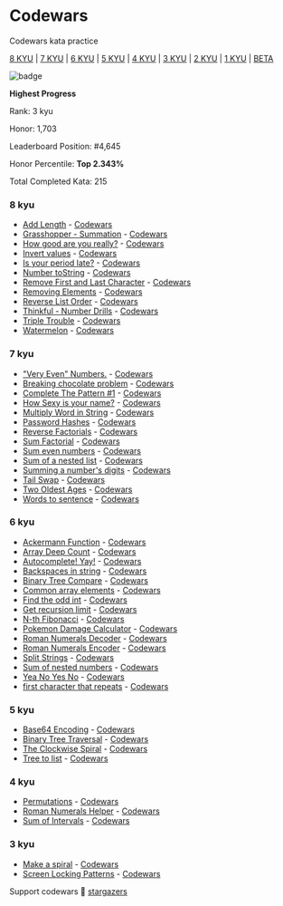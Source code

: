 # Codewars
Codewars kata practice

[8 KYU](#8kyu) | [7 KYU](#7kyu) | [6 KYU](#6kyu) | [5 KYU](#5kyu) | [4 KYU](#4kyu) | [3 KYU](#3kyu) | [2 KYU](#2kyu) | [1 KYU](#1kyu) | [BETA](#beta) 

![badge](https://www.codewars.com/users/cruisediary/badges/large)

**Highest Progress**

Rank: 3 kyu

Honor: 1,703

Leaderboard Position: #4,645

Honor Percentile: **Top 2.343%**

Total Completed Kata: 215

### <a name="8kyu">8 kyu</a>
* [Add Length](8kyu/Add%20Length/Add%20Length.py) - [Codewars](https://www.codewars.com/kata/559d2284b5bb6799e9000047/train/python)
* [Grasshopper - Summation](8kyu/Grasshopper%20-%20Summation/Grasshopper%20-%20Summation.py) - [Codewars](https://www.codewars.com/kata/55d24f55d7dd296eb9000030/train/python)
* [How good are you really?](8kyu/How%20good%20are%20you%20really%3F/How%20good%20are%20you%20really%3F) - [Codewars](https://www.codewars.com/kata/5601409514fc93442500010b/train/python)
* [Invert values](8kyu/Invert%20values/Invert%20values.py) - [Codewars](https://www.codewars.com/kata/5899dc03bc95b1bf1b0000ad/train/python)
* [Is your period late?](8kyu/Is%20your%20period%20late%3F/Is%20your%20period%20late%3F.py) - [Codewars](https://www.codewars.com/kata/578a8a01e9fd1549e50001f1/train/python)
* [Number toString](8kyu/Number%20toString/Number%20toString.py) - [Codewars](https://www.codewars.com/kata/53934feec44762736c00044b/train/python)
* [Remove First and Last Character](8kyu/Remove%20First%20and%20Last%20Character/Remove%20First%20and%20Last%20Character.py) - [Codewars](https://www.codewars.com/kata/56bc28ad5bdaeb48760009b0/train/python)
* [Removing Elements](8kyu/Removing%20Elements/Removing%20Elements.py) - [Codewars](https://www.codewars.com/kata/5769b3802ae6f8e4890009d2/train/python)
* [Reverse List Order](8kyu/Reverse%20List%20Order/Reverse%20List%20Order.py) - [Codewars](https://www.codewars.com/kata/53da6d8d112bd1a0dc00008b/train/python)
* [Thinkful - Number Drills](8kyu/Thinkful%20-%20Number%20Drills/Thinkful%20-%20Number) - [Codewars](https://www.codewars.com/kata/5862f663b4e9d6f12b00003b/train/python)
* [Triple Trouble](8kyu/Triple%20Trouble/Triple%20Trouble.py) - [Codewars](https://www.codewars.com/kata/5704aea738428f4d30000914/train/python)
* [Watermelon](8kyu/Watermelon/Watermelon.py) - [Codewars](https://www.codewars.com/kata/55192f4ecd82ff826900089e/train/python)

### <a name="7kyu">7 kyu</a>
* ["Very Even" Numbers.](7kyu/%22Very%20Even%22%20Numbers./%22Very%20Even%22%20Numbers..py) - [Codewars](https://www.codewars.com/kata/58c9322bedb4235468000019/train/python)
* [Breaking chocolate problem](7kyu/Breaking%20chocolate%20problem/Breaking%20chocolate%20problem) - [Codewars](https://www.codewars.com/kata/534ea96ebb17181947000ada/train/python)
* [Complete The Pattern #1](7kyu/Complete%20The%20Pattern%20%231/Complete%20The%20Pattern%20%231.py) - [Codewars](https://www.codewars.com/kata/5572f7c346eb58ae9c000047/train/python)
* [How Sexy is your name?](7kyu/How%20Sexy%20is%20your%20name%3F/How%20Sexy%20is%20your%20name%3F.py) - [Codewars](https://www.codewars.com/kata/571b2ee08d8c9c0d160014ec/train/python)
* [Multiply Word in String](7kyu/Multiply%20Word%20in%20String/Multiply%20Word%20in%20String.js) - [Codewars](https://www.codewars.com/kata/5ace2d9f307eb29430000092/train/javascript)
* [Password Hashes](7kyu/Password%20Hashes/Password%20Hashes.py) - [Codewars](https://www.codewars.com/kata/54207f9677730acd490000d1/train/python)
* [Reverse Factorials](7kyu/Reverse%20Factorials/Reverse%20Factorials.py) - [Codewars](https://www.codewars.com/kata/58067088c27998b119000451/train/python)
* [Sum Factorial](7kyu/Sum%20Factorial/Sum%20Factorial.py) - [Codewars](https://www.codewars.com/kata/56b0f6243196b9d42d000034/train/python)
* [Sum even numbers](7kyu/Sum%20even%20numbers/Sum%20even%20numbers.js) - [Codewars](https://www.codewars.com/kata/586beb5ba44cfc44ed0006c3/train/javascript)
* [Sum of a nested list](7kyu/Sum%20of%20a%20nested%20list/Sum%20of%20a%20nested%20list.py) - [Codewars](https://www.codewars.com/kata/5a15a4db06d5b6d33c000018/train/python)
* [Summing a number's digits](7kyu/Summing%20a%20number's%20digits/Summing%20a%20number's%20digits.py) - [Codewars](https://www.codewars.com/kata/52f3149496de55aded000410)
* [Tail Swap](7kyu/Tail%20Swap/Tail%20Swap.py) - [Codewars](https://www.codewars.com/kata/5868812b15f0057e05000001/train/python)
* [Two Oldest Ages](7kyu/Two%20Oldest%20Ages/Two%20Oldest%20Ages.py) - [Codewars](https://www.codewars.com/kata/511f11d355fe575d2c000001/train/python)
* [Words to sentence](7kyu/Words%20to%20sentence/Words%20to%20sentence.py) - [Codewars](https://www.codewars.com/kata/57a06005cf1fa5fbd5000216/train/python)

### <a name="6kyu">6 kyu</a>
* [Ackermann Function](6kyu/Ackermann%20Function/Ackermann%20Function.py) - [Codewars](https://www.codewars.com/kata/53ad69892a27079b34000bd9/train/python)
* [Array Deep Count](6kyu/Array%20Deep%20Count/Array%20Deep%20Count.py) - [Codewars](https://www.codewars.com/kata/596f72bbe7cd7296d1000029/train/python)
* [Autocomplete! Yay!](6kyu/Autocomplete!%20Yay!/Autocomplete!%20Yay!.py) - [Codewars](https://www.codewars.com/kata/5389864ec72ce03383000484/train/python)
* [Backspaces in string](6kyu/Backspaces%20in%20string/Backspaces%20in%20string.py) - [Codewars](https://www.codewars.com/kata/5727bb0fe81185ae62000ae3/train/python)
* [Binary Tree Compare](6kyu/Binary%20Tree%20Compare/Binary%20Tree%20Compare.py) - [Codewars](https://www.codewars.com/kata/55847fcd3e7dadc9f800005f/train/python)
* [Common array elements](6kyu/Common%20array%20elements/Common%20array%20elements.py) - [Codewars](https://www.codewars.com/kata/5a6225e5d8e145b540000127/train/python)
* [Find the odd int](6kyu/Find%20the%20odd%20int/Find%20the%20odd%20int.py) - [Codewars](https://www.codewars.com/kata/54da5a58ea159efa38000836/train/python)
* [Get recursion limit](6kyu/Get%20recursion%20limit/Get%20recursion%20limit.py) - [Codewars](https://www.codewars.com/kata/5a1e1b69697598459d000057/train/python)
* [N-th Fibonacci](6kyu/N-thFibonacci/N-thFibonacci.py) - [Codewars](https://www.codewars.com/kata/522551eee9abb932420004a0/train/python)
* [Pokemon Damage Calculator](6kyu/Pokemon%20Damage%20Calculator/Pokemon%20Damage%20Calculator.py) - [Codewars](https://www.codewars.com/kata/536e9a7973130a06eb000e9f/train/python)
* [Roman Numerals Decoder](6kyu/Roman%20Numerals%20Decoder/Roman%20Numerals%20Decoder.swift) - [Codewars](https://www.codewars.com/kata/51b6249c4612257ac0000005/train/swift)
* [Roman Numerals Encoder](6kyu/Roman%20Numerals%20Encoder/Roman%20Numerals%20Encoder.swift) - [Codewars](https://www.codewars.com/kata/51b62bf6a9c58071c600001b/train/swift)
* [Split Strings](6kyu/Split%20Strings/Split%20Strings.py) - [Codewars](https://www.codewars.com/kata/515de9ae9dcfc28eb6000001/train/python)
* [Sum of nested numbers](6kyu/Sum%20of%20nested%20numbers/Sum%20of%20nested%20numbers.py) - [Codewars](https://www.codewars.com/kata/5845e6a7ae92e294f4000315/train/python)
* [Yea No Yes No](6kyu/Yes%20No%20Yes%20No/Yes%20No%20Yes%20No.py) - [Codewars](https://www.codewars.com/kata/573c84bf0addf9568d001299/train/python)
* [first character that repeats](6kyu/first%20character%20that%20repeats/first%20character%20that%20repeats.py) - [Codewars](https://www.codewars.com/kata/54f9f4d7c41722304e000bbb/train/python)

### <a name="5kyu">5 kyu</a>
* [Base64 Encoding](5kyu/Base64%20Encoding/Base64%20Encoding.swift) - [Codewars](https://www.codewars.com/kata/5270f22f862516c686000161/train/swift)
* [Binary Tree Traversal](5kyu/Binary%20Tree%20Traversal/Binary%20Tree%20Traversal.js) - [Codewars](https://www.codewars.com/kata/5268956c10342831a8000135/train/javascript)
* [The Clockwise Spiral](5kyu/The%20Clockwise%20Spiral/The%20Clockwise%20Spiral.py) - [Codewars](https://www.codewars.com/kata/536a155256eb459b8700077e/train/python)
* [Tree to list](5kyu/Tree%20to%20list/Tree%20to%20list.py) - [Codewars](https://www.codewars.com/kata/56ef9790740d30a7ff000199/train/python)

### <a name="4kyu">4 kyu</a>
* [Permutations](4kyu/Permutations/Permutations.py) - [Codewars](https://www.codewars.com/kata/5254ca2719453dcc0b00027d/train/python)
* [Roman Numerals Helper](4kyu/Roman%20Numerals%20Helper/Roman%20Numerals%20Helper.swift) - [Codewars](https://www.codewars.com/kata/51b66044bce5799a7f000003/train/swift)
* [Sum of Intervals](4kyu/Sum%20of%20Intervals/Sum%20of%20Intervals.py) - [Codewars](https://www.codewars.com/kata/52b7ed099cdc285c300001cd/train/python)

### <a  name="3kyu">3 kyu</a>
* [Make a spiral](3kyu/Make%20a%20spiral/Make%20a%20spiral.py) - [Codewars](https://www.codewars.com/kata/534e01fbbb17187c7e0000c6/train/python)
* [Screen Locking Patterns](3kyu/Screen%20Locking%20Patterns/Screen%20Locking%20Patterns.swift) - [Codewars](https://www.codewars.com/kata/585894545a8a07255e0002f1/train/swift)

Support codewars 🌟 [stargazers](https://github.com/cruisediary/Codewars/stargazers)
